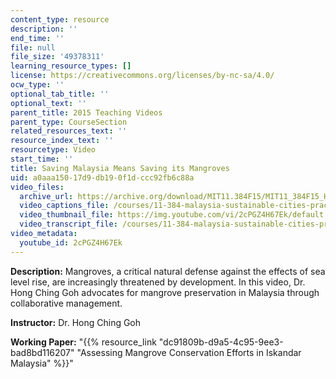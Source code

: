 ```yaml
---
content_type: resource
description: ''
end_time: ''
file: null
file_size: '49378311'
learning_resource_types: []
license: https://creativecommons.org/licenses/by-nc-sa/4.0/
ocw_type: ''
optional_tab_title: ''
optional_text: ''
parent_title: 2015 Teaching Videos
parent_type: CourseSection
related_resources_text: ''
resource_index_text: ''
resourcetype: Video
start_time: ''
title: Saving Malaysia Means Saving its Mangroves
uid: a0aaa150-17d9-db19-0f1d-ccc92fb6c88a
video_files:
  archive_url: https://archive.org/download/MIT11.384F15/MIT11_384F15_HongChing_300k.mp4
  video_captions_file: /courses/11-384-malaysia-sustainable-cities-practicum-spring-2018/a87677a515c85c439c1dcb534abca412_2cPGZ4H67Ek.vtt
  video_thumbnail_file: https://img.youtube.com/vi/2cPGZ4H67Ek/default.jpg
  video_transcript_file: /courses/11-384-malaysia-sustainable-cities-practicum-spring-2018/9491818f8a4f1724c23f017645d2ccb3_2cPGZ4H67Ek.pdf
video_metadata:
  youtube_id: 2cPGZ4H67Ek
---
```


**Description:** Mangroves, a critical natural defense against the effects of sea level rise, are increasingly threatened by development. In this video, Dr. Hong Ching Goh advocates for mangrove preservation in Malaysia through collaborative management.

**Instructor:** Dr. Hong Ching Goh

**Working Paper:** "{{% resource_link "dc91809b-d9a5-4c95-9ee3-bad8bd116207" "Assessing Mangrove Conservation Efforts in Iskandar Malaysia" %}}"

